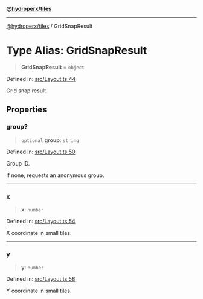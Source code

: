 [**@hydroperx/tiles**](../README.md)

***

[@hydroperx/tiles](../globals.md) / GridSnapResult

# Type Alias: GridSnapResult

> **GridSnapResult** = `object`

Defined in: [src/Layout.ts:44](https://github.com/hydroperx/tiles.js/blob/c540bb46b4dec8fde37584a136a0fe29b84e5d4a/src/Layout.ts#L44)

Grid snap result.

## Properties

### group?

> `optional` **group**: `string`

Defined in: [src/Layout.ts:50](https://github.com/hydroperx/tiles.js/blob/c540bb46b4dec8fde37584a136a0fe29b84e5d4a/src/Layout.ts#L50)

Group ID.

If none, requests an anonymous group.

***

### x

> **x**: `number`

Defined in: [src/Layout.ts:54](https://github.com/hydroperx/tiles.js/blob/c540bb46b4dec8fde37584a136a0fe29b84e5d4a/src/Layout.ts#L54)

X coordinate in small tiles.

***

### y

> **y**: `number`

Defined in: [src/Layout.ts:58](https://github.com/hydroperx/tiles.js/blob/c540bb46b4dec8fde37584a136a0fe29b84e5d4a/src/Layout.ts#L58)

Y coordinate in small tiles.
